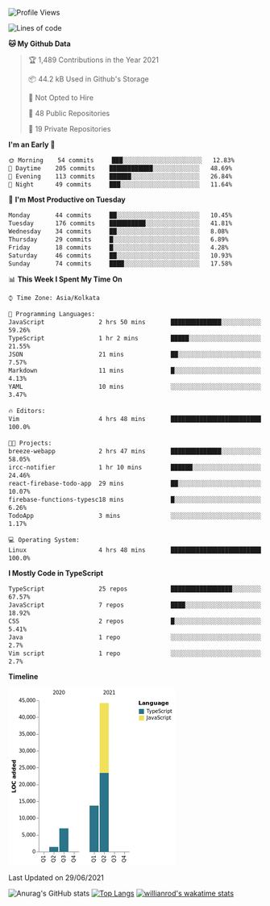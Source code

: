 <!--START_SECTION:waka-->
![Profile Views](http://img.shields.io/badge/Profile%20Views-0-blue)

![Lines of code](https://img.shields.io/badge/From%20Hello%20World%20I%27ve%20Written-66336%20lines%20of%20code-blue)

**🐱 My Github Data** 

> 🏆 1,489 Contributions in the Year 2021
 > 
> 📦 44.2 kB Used in Github's Storage 
 > 
> 🚫 Not Opted to Hire
 > 
> 📜 48 Public Repositories 
 > 
> 🔑 19 Private Repositories  
 > 
**I'm an Early 🐤** 

```text
🌞 Morning    54 commits     ███░░░░░░░░░░░░░░░░░░░░░░   12.83% 
🌆 Daytime    205 commits    ████████████░░░░░░░░░░░░░   48.69% 
🌃 Evening    113 commits    ██████░░░░░░░░░░░░░░░░░░░   26.84% 
🌙 Night      49 commits     ███░░░░░░░░░░░░░░░░░░░░░░   11.64%

```
📅 **I'm Most Productive on Tuesday** 

```text
Monday       44 commits     ██░░░░░░░░░░░░░░░░░░░░░░░   10.45% 
Tuesday      176 commits    ██████████░░░░░░░░░░░░░░░   41.81% 
Wednesday    34 commits     ██░░░░░░░░░░░░░░░░░░░░░░░   8.08% 
Thursday     29 commits     █░░░░░░░░░░░░░░░░░░░░░░░░   6.89% 
Friday       18 commits     █░░░░░░░░░░░░░░░░░░░░░░░░   4.28% 
Saturday     46 commits     ██░░░░░░░░░░░░░░░░░░░░░░░   10.93% 
Sunday       74 commits     ████░░░░░░░░░░░░░░░░░░░░░   17.58%

```


📊 **This Week I Spent My Time On** 

```text
⌚︎ Time Zone: Asia/Kolkata

💬 Programming Languages: 
JavaScript               2 hrs 50 mins       ██████████████░░░░░░░░░░░   59.26% 
TypeScript               1 hr 2 mins         █████░░░░░░░░░░░░░░░░░░░░   21.55% 
JSON                     21 mins             ██░░░░░░░░░░░░░░░░░░░░░░░   7.57% 
Markdown                 11 mins             █░░░░░░░░░░░░░░░░░░░░░░░░   4.13% 
YAML                     10 mins             ░░░░░░░░░░░░░░░░░░░░░░░░░   3.47%

🔥 Editors: 
Vim                      4 hrs 48 mins       █████████████████████████   100.0%

🐱‍💻 Projects: 
breeze-webapp            2 hrs 47 mins       ██████████████░░░░░░░░░░░   58.05% 
ircc-notifier            1 hr 10 mins        ██████░░░░░░░░░░░░░░░░░░░   24.46% 
react-firebase-todo-app  29 mins             ██░░░░░░░░░░░░░░░░░░░░░░░   10.07% 
firebase-functions-typesc18 mins             █░░░░░░░░░░░░░░░░░░░░░░░░   6.26% 
TodoApp                  3 mins              ░░░░░░░░░░░░░░░░░░░░░░░░░   1.17%

💻 Operating System: 
Linux                    4 hrs 48 mins       █████████████████████████   100.0%

```

**I Mostly Code in TypeScript** 

```text
TypeScript               25 repos            █████████████████░░░░░░░░   67.57% 
JavaScript               7 repos             ████░░░░░░░░░░░░░░░░░░░░░   18.92% 
CSS                      2 repos             █░░░░░░░░░░░░░░░░░░░░░░░░   5.41% 
Java                     1 repo              ░░░░░░░░░░░░░░░░░░░░░░░░░   2.7% 
Vim script               1 repo              ░░░░░░░░░░░░░░░░░░░░░░░░░   2.7%

```


**Timeline**

![Chart not found](https://raw.githubusercontent.com/wise-introvert/wise-introvert/master/charts/bar_graph.png) 


 Last Updated on 29/06/2021
<!--END_SECTION:waka-->
![Anurag's GitHub stats](https://github-readme-stats.vercel.app/api?username=wise-introvert&count_private=true&show_icons=true)
[![Top Langs](https://github-readme-stats.vercel.app/api/top-langs/?username=wise-introvert&langs_count=10)](https://github.com/anuraghazra/github-readme-stats)
[![willianrod's wakatime stats](https://github-readme-stats.vercel.app/api/wakatime?username=wiseintrovert)](https://github.com/anuraghazra/github-readme-stats)
